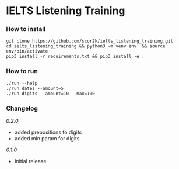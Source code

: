 # IELTS Listening Training

### How to install

```
git clone https://github.com/scor2k/ielts_listening_training.git
cd ielts_listening_training && python3 -m venv env  && source env/bin/activate 
pip3 install -r requirements.txt && pip3 install -e .
```

### How to run
```
./run --help
./run dates --amount=5
./run digits --amount=10 --max=100
```

### Changelog

*0.2.0*
 - added prepositions to digits
 - added min param for digits

*0.1.0* 
 - initial release
